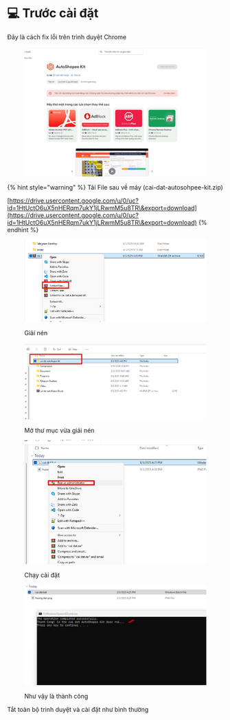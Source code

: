 # 💻 Trước cài đặt

Đây là cách fix lỗi trên trình duyệt Chrome

<figure><img src="../../.gitbook/assets/image (351).png" alt=""><figcaption></figcaption></figure>

>



{% hint style="warning" %}
Tải File sau về máy (cai-dat-autosohpee-kit.zip)

[https://drive.usercontent.google.com/u/0/uc?id=1HtUctO6uX5nHERqm7ukY1jLRwmM5u8TR\&export=download](https://drive.usercontent.google.com/u/0/uc?id=1HtUctO6uX5nHERqm7ukY1jLRwmM5u8TR\&export=download)
{% endhint %}

<figure><img src="../../.gitbook/assets/image (346).png" alt=""><figcaption><p>Giải nén</p></figcaption></figure>

<figure><img src="../../.gitbook/assets/image (348).png" alt=""><figcaption><p>Mở thư mục vừa giải nén</p></figcaption></figure>

<figure><img src="../../.gitbook/assets/image (349).png" alt=""><figcaption><p>Chạy cài đặt</p></figcaption></figure>

<figure><img src="../../.gitbook/assets/image (350).png" alt=""><figcaption><p>Như vậy là thành công</p></figcaption></figure>

Tắt toàn bộ trinh duyệt và cài đặt như bình thường
